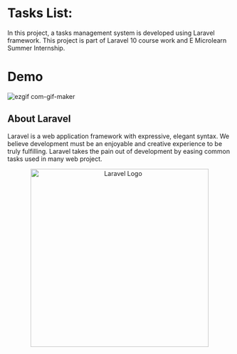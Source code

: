 # Tasks List:
In this project, a tasks management system is developed using Laravel framework. This project is part of Laravel 10 course work and E Microlearn Summer Internship.

# Demo
![ezgif com-gif-maker](https://github.com/sondosaabed/p1-tasks-list/assets/65151701/ad8af576-857f-4d40-b987-cf8579cfe876)


## About Laravel

Laravel is a web application framework with expressive, elegant syntax. We believe development must be an enjoyable and creative experience to be truly fulfilling. Laravel takes the pain out of development by easing common tasks used in many web project.
<p align="center"><a href="https://laravel.com" target="_blank"><img src="https://raw.githubusercontent.com/laravel/art/master/logo-lockup/5%20SVG/2%20CMYK/1%20Full%20Color/laravel-logolockup-cmyk-red.svg" width="400" alt="Laravel Logo"></a></p>
